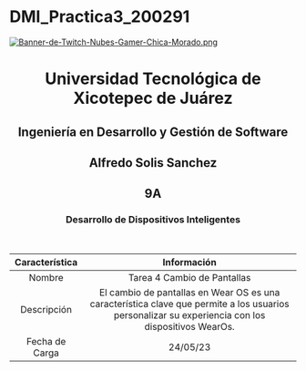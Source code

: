 # DMI_Practica3_200291

[![Banner-de-Twitch-Nubes-Gamer-Chica-Morado.png](https://i.postimg.cc/15q3LFXF/Banner-de-Twitch-Nubes-Gamer-Chica-Morado.png)](https://postimg.cc/MvzwBvyZ)

<div align="center">
  
# Universidad Tecnológica de Xicotepec de Juárez


## Ingeniería en Desarrollo y Gestión de Software
## Alfredo Solis Sanchez 
## 9A
### Desarrollo de Dispositivos Inteligentes




&nbsp;
&nbsp;


|  Característica |  Información |
| :------------: | :------------: |
| Nombre  |  Tarea 4 Cambio de Pantallas |
| Descripción  | El cambio de pantallas en Wear OS es una característica clave que permite a los usuarios personalizar su experiencia con los dispositivos WearOs.  |
|  Fecha de Carga | 24/05/23  |


&nbsp;
&nbsp;

&nbsp;
&nbsp;
